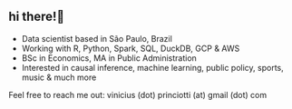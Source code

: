 ## hi there!👋

- Data scientist based in São Paulo, Brazil
- Working with R, Python, Spark, SQL, DuckDB, GCP & AWS
- BSc in Economics, MA in Public Administration
- Interested in causal inference, machine learning, public policy, sports, music & much more

Feel free to reach me out: vinicius (dot) princiotti (at) gmail (dot) com
